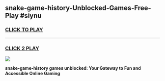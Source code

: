 
## snake-game-history-Unblocked-Games-Free-Play #siynu
<h3>
<a href="https://us.freeplayer.one?title=snake-game-history&ref=9M">CLICK TO PLAY</a></h3>
<hr>

<h3>
<a href="https://us.freeplayer.one?title=snake-game-history&ref=9M">CLICK 2 PLAY</a>
  
</h3>

<a href="https://us.freeplayer.one?title=snake-game-history&ref=9M"><img src="https://clearcache.store/games.png"></a>


**snake-game-history games unblocked: Your Gateway to Fun and Accessible Online Gaming**
